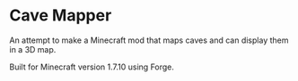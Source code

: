 # Cave Mapper

An attempt to make a Minecraft mod that maps caves and can display them in a 3D map.

Built for Minecraft version 1.7.10 using Forge.